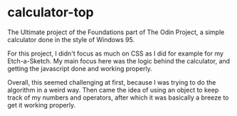 # calculator-top
 The Ultimate project of the Foundations part of The Odin Project, a simple calculator done in the style of Windows 95.
 
For this project, I didn't focus as much on CSS as I did for example for my Etch-a-Sketch. My main focus here was the logic behind the calculator, and getting the javascript done and working properly.
 
Overall, this seemed challenging at first, because I was trying to do the algorithm in a weird way.
Then came the idea of using an object to keep track of my numbers and operators, after which it was basically a breeze to get it working properly. 
